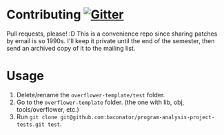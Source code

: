 # Contributing [![Gitter](https://badges.gitter.im/baconator/project-2-tests.svg)](https://gitter.im/baconator/project-2-tests?utm_source=badge&utm_medium=badge&utm_campaign=pr-badge)
Pull requests, please! :D This is a convenience repo since sharing patches by email is so 1990s. I'll keep it private until the end of the semester, then send an archived copy of it to the mailing list.

# Usage
1.  Delete/rename the `overflower-template/test` folder.
2.  Go to the `overflower-template` folder. (the one with lib, obj, tools/overflower, etc.)
3.  Run `git clone git@github.com:baconator/program-analysis-project-tests.git test`.
